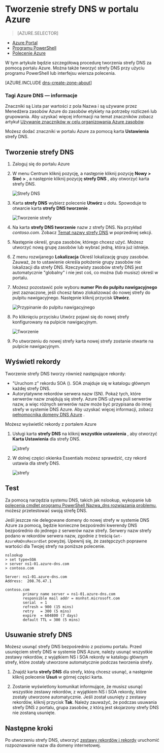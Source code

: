 <properties
   pageTitle="Jak tworzyć i zarządzać nimi strefy DNS w portalu Azure | Microsoft Azure"
   description="Dowiedz się, jak utworzyć strefy DNS dla usługi Azure DNS. Jest to przewodnik krok po kroku, aby utworzyć i zarządzała systemem DNS pierwszy i rozpocząć, hostingu DNS domeny za pomocą portalu Azure."
   services="dns"
   documentationCenter="na"
   authors="sdwheeler"
   manager="carmonm"
   editor=""
   tags="azure-resource-manager"/>

<tags
   ms.service="dns"
   ms.devlang="na"
   ms.topic="article"
   ms.tgt_pltfrm="na"
   ms.workload="infrastructure-services"
   ms.date="08/16/2016"
   ms.author="sewhee"/>

# <a name="create-a-dns-zone-in-the-azure-portal"></a>Tworzenie strefy DNS w portalu Azure


> [AZURE.SELECTOR]
- [Azure Portal](dns-getstarted-create-dnszone-portal.md)
- [Programu PowerShell](dns-getstarted-create-dnszone.md)
- [Polecenie Azure](dns-getstarted-create-dnszone-cli.md)



W tym artykule będzie szczegółową procedurę tworzenia strefy DNS za pomocą portalu Azure. Można także tworzyć strefy DNS przy użyciu programu PowerShell lub interfejsu wiersza polecenia.

[AZURE.INCLUDE [dns-create-zone-about](../../includes/dns-create-zone-about-include.md)]


### <a name="about-tags-for-azure-dns"></a>Tagi Azure DNS — informacje


Znaczniki są Lista par wartości z pola Nazwa i są używane przez Menedżera zasobów Azure do zasobów etykiety na potrzeby rozliczeń lub grupowania. Aby uzyskać więcej informacji na temat znaczników zobacz artykuł [Używanie znaczników w celu organizowania Azure zasobów](../resource-group-using-tags.md).

Możesz dodać znaczniki w portalu Azure za pomocą karta **Ustawienia** strefy DNS.


## <a name="create-a-dns-zone"></a>Tworzenie strefy DNS

1. Zaloguj się do portalu Azure

2. W menu Centrum kliknij pozycję, a następnie kliknij pozycję **Nowy > Sieć >** , a następnie kliknij pozycję **strefy DNS** , aby otworzyć karta strefy DNS.

    ![Strefy DNS](./media/dns-getstarted-create-dnszone-portal/openzone650.png)

3. Karta **strefy DNS** wybierz polecenie **Utwórz** u dołu. Spowoduje to otwarcie karta **strefy DNS tworzenie** .

    ![Tworzenie strefy](./media/dns-getstarted-create-dnszone-portal/newzone250.png)

4. Na karta **strefy DNS tworzenie** nazw z strefy DNS. Na przykład *contoso.com*. Zobacz [Temat nazwy strefy DNS](#names) w poprzedniej sekcji.

5. Następnie określ, grupa zasobów, którego chcesz użyć. Możesz utworzyć nową grupę zasobów lub wybrać jedną, która już istnieje.

6. Z menu rozwijanego **Lokalizacja** Określ lokalizację grupy zasobów. Zauważ, że to ustawienie określa położenie grupy zasobów nie lokalizacji dla strefy DNS. Rzeczywisty zasobów strefy DNS jest automatycznie "globalny" i nie jest coś, co można (lub musisz) określ w portalu.

7. Możesz pozostawić pole wyboru **numer Pin do pulpitu nawigacyjnego** jest zaznaczone, jeśli chcesz łatwo zlokalizować do nowej strefy do pulpitu nawigacyjnego. Następnie kliknij przycisk **Utwórz**.

    ![Przypinanie do pulpitu nawigacyjnego](./media/dns-getstarted-create-dnszone-portal/pindashboard150.png)

8. Po kliknięciu przycisku Utwórz pojawi się do nowej strefy konfigurowany na pulpicie nawigacyjnym.

    ![Tworzenie](./media/dns-getstarted-create-dnszone-portal/creating150.png)

9. Po utworzeniu do nowej strefy karta nowej strefy zostanie otwarte na pulpicie nawigacyjnym.


## <a name="view-records"></a>Wyświetl rekordy

Tworzenie strefy DNS tworzy również następujące rekordy:

- "Uruchom z" rekordu SOA (). SOA znajduje się w katalogu głównym każdej strefy DNS.
- Autorytatywne rekordów serwera nazw (SN). Pokaż tych, które serwerów nazw znajdują się strefy. Azure DNS używa puli serwerów nazw, a więc różnych serwerów nazw może być przypisana do innej strefy w systemie DNS Azure. Aby uzyskać więcej informacji, zobacz [pełnomocnika domeny DNS Azure](dns-domain-delegation.md) .

Możesz wyświetlić rekordy z portalem Azure

1. Usługi karta **strefy DNS** na kliknij **wszystkie ustawienia** , aby otworzyć **Karta Ustawienia** dla strefy DNS.

    ![strefy](./media/dns-getstarted-create-dnszone-portal/viewzonens500.png)


2. W dolnej części okienka Essentials możesz sprawdzić, czy rekord ustawia dla strefy DNS.


    ![strefy](./media/dns-getstarted-create-dnszone-portal/viewzone500.png)

## <a name="test"></a>Test

Za pomocą narzędzia systemu DNS, takich jak nslookup, wykopanie lub [polecenia cmdlet programu PowerShell Nazwa_dns rozwiązania problemu](https://technet.microsoft.com/library/jj590781.aspx), możesz przetestować swoją strefę DNS.

Jeśli jeszcze nie delegowane domeny do nowej strefy w systemie DNS Azure za pomocą, będzie konieczne bezpośredni kwerendy DNS bezpośrednio do jednego z serwerów nazw strefy. Serwery nazw strefy podano w rekordów serwera nazw, zgodnie z treścią `Get-AzureRmDnsRecordSet` powyżej. Upewnij się, że zastępczych poprawne wartości dla Twojej strefy na poniższe polecenie.

    nslookup
    > set type=SOA
    > server ns1-01.azure-dns.com
    > contoso.com

    Server: ns1-01.azure-dns.com
    Address:  208.76.47.1

    contoso.com
            primary name server = ns1-01.azure-dns.com
            responsible mail addr = msnhst.microsoft.com
            serial  = 1
            refresh = 900 (15 mins)
            retry   = 300 (5 mins)
            expire  = 604800 (7 days)
            default TTL = 300 (5 mins)



## <a name="delete-a-dns-zone"></a>Usuwanie strefy DNS

Możesz usunąć strefy DNS bezpośrednio z poziomu portalu. Przed usunięciem strefy DNS w systemie DNS Azure, należy usunąć wszystkie zestawy rekordów, z wyjątkiem NS i SOA rekordy w katalogu głównym strefy, które zostały utworzone automatycznie podczas tworzenia strefy.

1. Znajdź karta **strefy DNS** dla strefy, którą chcesz usunąć, a następnie kliknij polecenie **Usuń** w górnej części karta.

2. Zostanie wyświetlony komunikat informujące, że musisz usunąć wszystkie zestawy rekordów, z wyjątkiem NS i SOA rekordy, które zostały utworzone automatycznie. Jeśli został usunięty z zestawy rekordów, kliknij przycisk **Tak**. Należy zauważyć, że podczas usuwania strefy DNS z portalu, grupa zasobów, z którą jest skojarzony strefy DNS nie zostaną usunięte.


## <a name="next-steps"></a>Następne kroki

Po utworzeniu strefy DNS, utworzyć [zestawy rekordów i rekordy](dns-getstarted-create-recordset-portal.md) uruchomić rozpoznawanie nazw dla domeny internetowej.
